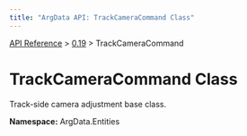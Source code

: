 ```yaml
---
title: "ArgData API: TrackCameraCommand Class"
---
```


[API Reference](/argdata/api/) &gt; [0.19](/argdata/api/0.19/) &gt; TrackCameraCommand

# TrackCameraCommand Class

Track-side camera adjustment base class.

**Namespace:** ArgData.Entities

